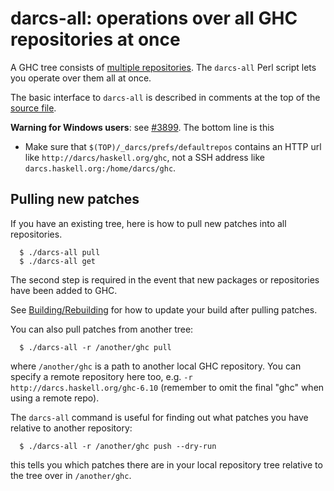 # darcs-all: operations over all GHC repositories at once


A GHC tree consists of [multiple repositories](darcs-repositories). The `darcs-all` Perl script lets you operate over them all at once.


The basic interface to `darcs-all` is described in comments at the top of the [ source file](http://darcs.haskell.org/ghc/darcs-all).

**Warning for Windows users**: see [\#3899](https://gitlab.haskell.org//ghc/ghc/issues/3899). The bottom line is this

- Make sure that `$(TOP)/_darcs/prefs/defaultrepos` contains an HTTP url like `http://darcs/haskell.org/ghc`, not a SSH address like `darcs.haskell.org:/home/darcs/ghc`.

## Pulling new patches


If you have an existing tree, here is how to pull new patches into all repositories.

```wiki
  $ ./darcs-all pull
  $ ./darcs-all get
```


The second step is required in the event that new packages or repositories have been added to GHC.


See [Building/Rebuilding](building/rebuilding) for how to update your build after pulling patches.


You can also pull patches from another tree:

```wiki
  $ ./darcs-all -r /another/ghc pull
```


where `/another/ghc` is a path to another local GHC repository.  You can specify a remote repository here too, e.g. `-r http://darcs.haskell.org/ghc-6.10` (remember to omit the final "ghc" when using a remote repo).


The `darcs-all` command is useful for finding out what patches you have relative to another repository:

```wiki
  $ ./darcs-all -r /another/ghc push --dry-run
```


this tells you which patches there are in your local repository tree relative to the tree over in `/another/ghc`.
